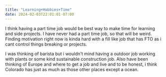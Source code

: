 ```yaml
---
title: "Learning+Hobbies+Time"
date: 2024-02-03T22:01:01-07:00
---
```

I think having a part time job would be best way to make time for learning and side projects. I have never had a part time job, so that will be weird. Finding motivation right now is kinda hard with a fill like job that has FTO as i cant control things breaking or projects.

I was thinking of barista but i wouldn't mind having a outdoor job working with plants or some kind sustainable construction job. Also have been thinking of Europe and where to get a job and live and to be honest, i think Colorado has just as much as those other places except a ocean.
